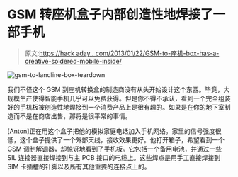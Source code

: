 # GSM 转座机盒子内部创造性地焊接了一部手机

> 原文:[https://hack aday . com/2013/01/22/GSM-to-座机-box-has-a-creative-soldered-mobile-inside/](https://hackaday.com/2013/01/22/gsm-to-landline-box-has-a-creatively-soldered-cellphone-inside/)

![gsm-to-landline-box-teardown](../Images/6b2b1a21f5336c1f35157b9865590c89.png)

我们不怪这个 GSM 到座机转换盒的制造商没有从头开始设计这个东西。毕竟，大规模生产使得智能手机几乎可以免费获得。但是你不得不承认，看到一个完全组装好的手机板被创造性地焊接到一个消费产品上是很有趣的。如果是在你的地下室制造而不是在商店出售，那将是很平常的事情。

[Anton]正在用这个盒子把他的模拟家庭电话加入手机网络。家里的信号强度很低，这个盒子提供了一个外部天线，接收效果更好。他打开箱子，希望看到一个 GSM 调制解调器，却惊讶地看到了手机板。它包括一个备用电池，并通过一些 SIL 连接器直接焊接到与主 PCB 接口的电缆上。这些焊点是用手工直接焊接到 SIM 卡插槽的针脚以及所有其他重要的连接点上的。